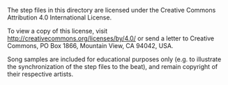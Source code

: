 The step files in this directory are licensed under the Creative Commons
Attribution 4.0 International License.

To view a copy of this license, visit http://creativecommons.org/licenses/by/4.0/
or send a letter to Creative Commons, PO Box 1866, Mountain View, CA 94042, USA.

Song samples are included for educational purposes only (e.g. to illustrate the
synchronization of the step files to the beat), and remain copyright of their
respective artists.